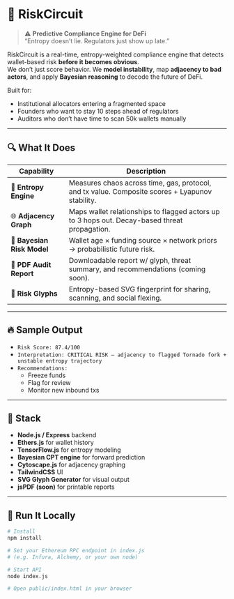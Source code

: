# 🧠 RiskCircuit

> ⚠️ **Predictive Compliance Engine for DeFi**  
> “Entropy doesn’t lie. Regulators just show up late.”

RiskCircuit is a real-time, entropy-weighted compliance engine that detects wallet-based risk **before it becomes obvious**.  
We don’t just score behavior. We **model instability**, map **adjacency to bad actors**, and apply **Bayesian reasoning** to decode the future of DeFi.

Built for:
- Institutional allocators entering a fragmented space
- Founders who want to stay 10 steps ahead of regulators
- Auditors who don’t have time to scan 50k wallets manually

---

## 🔍 What It Does

| Capability | Description |
|------------|-------------|
| 🧮 **Entropy Engine** | Measures chaos across time, gas, protocol, and tx value. Composite scores + Lyapunov stability. |
| 🌐 **Adjacency Graph** | Maps wallet relationships to flagged actors up to 3 hops out. Decay-based threat propagation. |
| 🧠 **Bayesian Risk Model** | Wallet age × funding source × network priors → probabilistic future risk. |
| 🧾 **PDF Audit Report** | Downloadable report w/ glyph, threat summary, and recommendations (coming soon). |
| 🎯 **Risk Glyphs** | Entropy-based SVG fingerprint for sharing, scanning, and social flexing. |

---

## 🔥 Sample Output

- `Risk Score: 87.4/100`
- `Interpretation: CRITICAL RISK — adjacency to flagged Tornado fork + unstable entropy trajectory`
- `Recommendations:`  
  - Freeze funds  
  - Flag for review  
  - Monitor new inbound txs

---

## 🧱 Stack

- **Node.js / Express** backend
- **Ethers.js** for wallet history
- **TensorFlow.js** for entropy modeling
- **Bayesian CPT engine** for forward prediction
- **Cytoscape.js** for adjacency graphing
- **TailwindCSS** UI
- **SVG Glyph Generator** for visual output
- **jsPDF (soon)** for printable reports

---

## 🚀 Run It Locally

```bash
# Install
npm install

# Set your Ethereum RPC endpoint in index.js
# (e.g. Infura, Alchemy, or your own node)

# Start API
node index.js

# Open public/index.html in your browser

